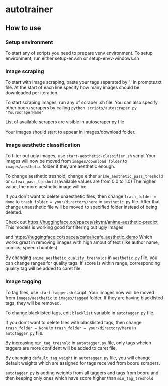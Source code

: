 # autotrainer
## How to use
### Setup environment
To start any of scripts you need to prepare venv environment. To setup environment, run either setup-env.sh or setup-envv-windows.sh

### Image scraping
To start with image scraping, paste your tags separated by ',' in prompts.txt file.
At the start of each line specify how many images should be downloaded per iteration.

To start scraping images, run any of scraper .sh file.
You can also specify other booru scrapers by calling
`python scripts/autoscraper.py "YourScraperName"`

List of available scrapers are visible in autoscraper.py file

Your images should start to appear in images/download folder.

### Image aesthetic classification
To filter out ugly images, use `start-aesthetic-classifier.sh` script
Your images will now be moved from `images/download folder` to `images/aesthetic` folder if they are aesthetic enough.

To change aesthetic treshold, change either `anime_aesthetic_pass_treshold` or `cafeai_pass_treshold` (available values are from 0.0 to 1.0)
The higher value, the more aesthetic image will be.

If you don't want to delete unaesthetic files, then change `trash_folder = None` to `trash_folder = your/directory/here` in `aesthetic.py` file.
After that change unaesthetic file will be moved to specified folder instead of being deleted.

Check out https://huggingface.co/spaces/skytnt/anime-aesthetic-predict
This models is working good for filtering out ugly images

and https://huggingface.co/spaces/cafeai/cafe_aesthetic_demo
Which works great in removing images with high amout of text (like author name, comics, speech bubbles)

By changing `anime_aesthetic_quality_tresholds` in `aesthetic.py` file, you can change ranges for quality tags. If score is within range, corresponding quality tag will be added to caret file.

### Image tagging
To tag files, use `start-tagger.sh` script.
Your images now will be moved from  `images/aesthetic` to `images/tagged` folder.
If they are having blacklisted tags, they will be removed.

To change blacklisted tags, edit `blacklist` variable in `autotagger.py` file.

If you don't want to delete files with blacklisted tags, then change `trash_folder = None` to `trash_folder = your/directory/here` in `autotagger.py` file.

By increasing `min_tag_treshold` in `autotagger.py` file, only tags whcich taggers are more confident will be added to caret file.

By changing `default_tag_weight` in `autotagger.py` file, you will change default weights which are assigned for tags received from booru scrapers.

`autotagger.py` is adding weights from all taggers and tags from booru and then keeping only ones which have score higher than `min_tag_treshold`


